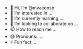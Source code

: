 - 👋 Hi, I’m @mvaconse
- 👀 I’m interested in ...
- 🌱 I’m currently learning ...
- 💞️ I’m looking to collaborate on ...
- 📫 How to reach me ...
- 😄 Pronouns: ...
- ⚡ Fun fact: ...

<!---
mvaconse/mvaconse is a ✨ special ✨ repository because its `README.md` (this file) appears on your GitHub profile.
You can click the Preview link to take a look at your changes.
--->
